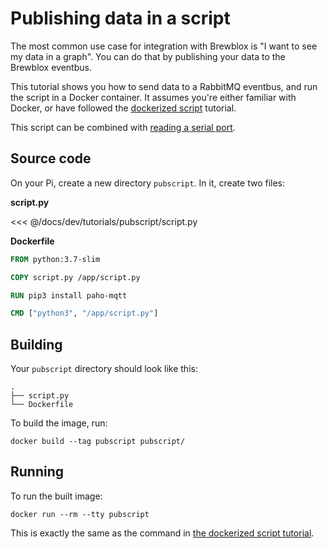 # Publishing data in a script

The most common use case for integration with Brewblox is "I want to see my data in a graph".
You can do that by publishing your data to the Brewblox eventbus.

This tutorial shows you how to send data to a RabbitMQ eventbus, and run the script in a Docker container.
It assumes you're either familiar with Docker, or have followed the [dockerized script](../brewscript/) tutorial.

This script can be combined with [reading a serial port](../serialscript/).

## Source code

On your Pi, create a new directory `pubscript`. In it, create two files:

**script.py**

<<< @/docs/dev/tutorials/pubscript/script.py

**Dockerfile**

```Dockerfile
FROM python:3.7-slim

COPY script.py /app/script.py

RUN pip3 install paho-mqtt

CMD ["python3", "/app/script.py"]

```

## Building

Your `pubscript` directory should look like this:
```
.
├── script.py
└── Dockerfile
```

To build the image, run:
```
docker build --tag pubscript pubscript/
```

## Running

To run the built image:
```
docker run --rm --tty pubscript
```

This is exactly the same as the command in [the dockerized script tutorial](../brewscript/).
